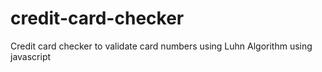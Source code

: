 # credit-card-checker
Credit card checker to validate card numbers using Luhn Algorithm using javascript
